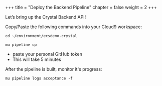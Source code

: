 +++
title = "Deploy the Backend Pipeline"
chapter = false
weight = 2
+++

Let’s bring up the Crystal Backend API!

Copy/Paste the following commands into your Cloud9 workspace:

```
cd ~/environment/ecsdemo-crystal
```

```
mu pipeline up
```
  - paste your personal GitHub token
  - This will take 5 minutes

After the pipeline is built, monitor it's progress:
```
mu pipeline logs acceptance -f
```
